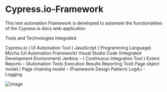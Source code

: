 # Cypress.io-Framework
This test automation Framework is developed to automate the functionalities of the Cypress.io docs web application 

Tools and Technologies Integrated

Cypress.io ( UI Automation Tool )
JavaScript ( Programming Language)
Mocha  (UI Automation Framework)
Visual Studio Code (Integrated Development Environment)
Jenkins – ( Continuous Integration Tool )
Extent Reports – (Automation Tests Execution Results Reporting Tool)
Page object model / Page chaining model – (Framework Design Pattern)
Log4J - Logging




![image](https://user-images.githubusercontent.com/52350167/122770173-2f34e600-d273-11eb-92b4-da7511d9e1c8.png)
